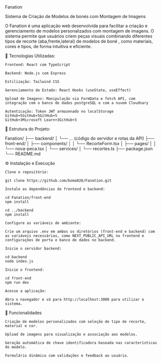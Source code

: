 Fanation

Sistema de Criação de Modelos de bonés com Montagem de Imagens

O Fanation é uma aplicação web desenvolvida para facilitar a criação e gerenciamento de modelos personalizados com montagem de imagens. O sistema permite que usuários criem peças visuais combinando diferentes tipos de recorte (aba,frente,lateral) de modelos de boné , como materiais, cores e tipos, de forma intuitiva e eficiente.

🚀 Tecnologias Utilizadas:

    Frontend: React com TypeScript

    Backend: Node.js com Express

    Estilização: Tailwind CSS

    Gerenciamento de Estado: React Hooks (useState, useEffect)

    Upload de Imagens: Manipulação via FormData e fetch API, com integração com o banco de dados postgreSQL e com a nuvem Cloudnary

    Autenticação: Token JWT armazenado no localStorage
    GitHub+5GitHub+5GitHub+5
    GitHub+3Microsoft Learn+3GitHub+3

📁 Estrutura do Projeto:

  Fanation/
  ├── backend/
  │   └── ... (código do servidor e rotas da API)
  ├── front-end/
  │   ├── components/
  │   │   └── RecorteForm.tsx
  │   ├── pages/
  │   │   └── nova-peca.tsx
  │   └── services/
  │       └── recortes.ts
  ├── package.json
  └── README.md
  
⚙️ Instalação e Execução

    Clone o repositório:

    git clone https://github.com/boma026/Fanation.git

    Instale as dependências do frontend e backend:

    cd Fanation/front-end
    npm install

    cd ../backend
    npm install

    Configure as variáveis de ambiente:

    Crie um arquivo .env em ambos os diretórios (front-end e backend) com as variáveis necessárias, como NEXT_PUBLIC_API_URL no frontend e configurações de porta e banco de dados no backend.

    Inicie o servidor backend:

    cd backend
    node index.js

    Inicie o frontend:

    cd front-end
    npm run dev

    Acesse a aplicação:

    Abra o navegador e vá para http://localhost:3000 para utilizar o sistema.

📝 Funcionalidades

    Criação de modelos personalizados com seleção de tipo de recorte, material e cor.

    Upload de imagens para visualização e associação aos modelos.

    Geração automática de chave identificadora baseada nas características do modelo.

    Formulário dinâmico com validações e feedback ao usuário.
